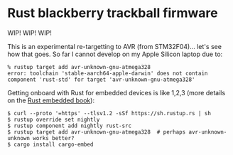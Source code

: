 # Rust blackberry trackball firmware

WIP! WIP! WIP!

This is an experimental re-targetting to AVR (from STM32F04)... let's see how that goes. So far I cannot develop on my Apple Silicon laptop due to:

```
% rustup target add avr-unknown-gnu-atmega328
error: toolchain 'stable-aarch64-apple-darwin' does not contain component 'rust-std' for target 'avr-unknown-gnu-atmega328'
```

Getting onboard with Rust for embedded devices is like 1,2,3 (more details on the [Rust embedded book](https://rust-embedded.github.io/book/)):

```shell
$ curl --proto '=https' --tlsv1.2 -sSf https://sh.rustup.rs | sh
$ rustup override set nightly
$ rustup component add nightly rust-src
$ rustup target add avr-unknown-gnu-atmega328  # perhaps avr-unknown-unknown works better?
$ cargo install cargo-embed
```
